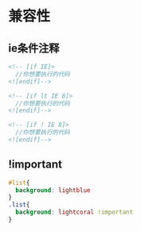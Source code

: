 # 兼容性


## ie条件注释
```html
<!-- [if IE]>
  //你想要执行的代码
<![endif]-->

<!-- [if lt IE 8]>
  //你想要执行的代码
<![endif]-->

<!-- [if ! IE 8]>
  //你想要执行的代码
<![endif]-->
```


## !important
```css
#list{
  background: lightblue
}
.list{
  background: lightcoral !important
}
```